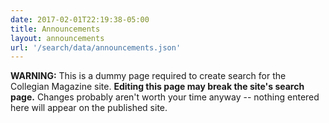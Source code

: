 ```yaml
---
date: 2017-02-01T22:19:38-05:00
title: Announcements
layout: announcements
url: '/search/data/announcements.json'
---
```

**WARNING:** This is a dummy page required to create search for the Collegian Magazine site. **Editing this page may break the site's search page.** Changes probably aren't worth your time anyway -- nothing entered here will appear on the published site.
